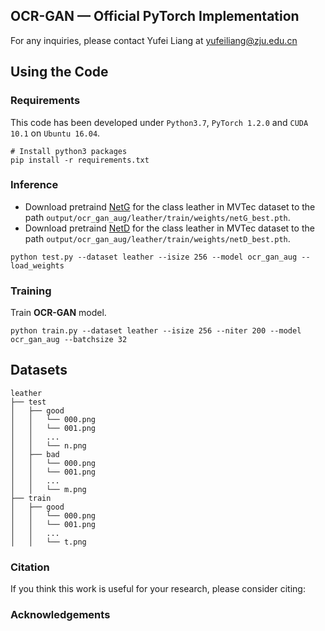 ## OCR-GAN &mdash; Official PyTorch Implementation

<!-- Official pytorch implementation of the paper "[APB2FACE: AUDIO-GUIDED FACE REENACTMENT WITH AUXILIARY POSE AND BLINK SIGNALS, ICASSP'20](https://arxiv.org/pdf/2004.14569.pdf)". -->

For any inquiries, please contact Yufei Liang at [yufeiliang@zju.edu.cn](mailto:yufeiliang@zju.edu.cn)

## Using the Code

### Requirements

This code has been developed under `Python3.7`, `PyTorch 1.2.0` and `CUDA 10.1` on `Ubuntu 16.04`. 


```shell
# Install python3 packages
pip install -r requirements.txt
```

### Inference

- Download pretraind [NetG](https://drive.google.com/) for the class leather in MVTec dataset to the path `output/ocr_gan_aug/leather/train/weights/netG_best.pth`.
- Download pretraind [NetD](https://drive.google.com/) for the class leather in MVTec dataset to the path `output/ocr_gan_aug/leather/train/weights/netD_best.pth`.

```shell
python test.py --dataset leather --isize 256 --model ocr_gan_aug --load_weights
```

### Training

Train **OCR-GAN** model.

```shell
python train.py --dataset leather --isize 256 --niter 200 --model ocr_gan_aug --batchsize 32
```
## Datasets

```
leather
├── test
│   ├── good
│   │   └── 000.png
│   │   └── 001.png
│   │   ...
│   │   └── n.png
│   ├── bad
│   │   └── 000.png
│   │   └── 001.png
│   │   ...
│   │   └── m.png
├── train
│   ├── good
│   │   └── 000.png
│   │   └── 001.png
│   │   ...
│   │   └── t.png

```
### Citation

If you think this work is useful for your research, please consider citing:


### Acknowledgements